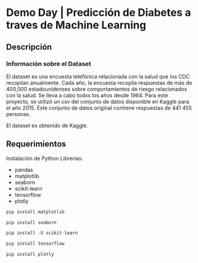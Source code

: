 # Demo Day | Predicción de Diabetes a traves de Machine Learning

## Descripción

### Información sobre el Dataset

El dataset es una encuesta telefónica relacionada con la salud que los CDC recopilan anualmente. Cada año, la encuesta recopila respuestas de más de 400,000 estadounidenses sobre comportamientos de riesgo relacionados con la salud. Se lleva a cabo todos los años desde 1984. Para este proyecto, se utilizó un csv del conjunto de datos disponible en Kaggle para el año 2015. Este conjunto de datos original contiene respuestas de 441 455 personas.

El dataset es obtenido de Kaggle.

## Requerimientos 

Instalación de Python
Librerias: 
- pandas
- matplotlib
- seaborn
- scikit-learn
- tensorflow
- plotly

```python
pip install matplotlib

pip install seaborn

pip install -U scikit-learn

pip install tensorflow

pip install plotly
```